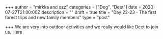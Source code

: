 +++
author = "mirkka and ozz"
categories = ["Dog", "Deet"]
date = 2020-07-27T21:00:00Z
description = ""
draft = true
title = "Day 22-23 - The first forest trips and new family members"
type = "post"

+++
We are very into outdoor activities and we really would like Deet to join us. Here
